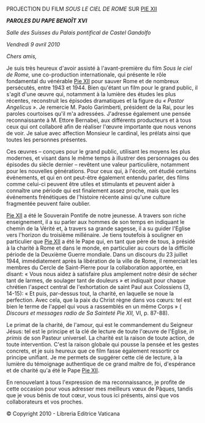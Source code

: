 PROJECTION DU FILM *SOUS LE CIEL DE ROME* SUR [PIE XII](/content/pius-xii/fr.html)

***PAROLES DU PAPE BENOÎT XVI***

*Salle des Suisses du Palais pontifical de Castel Gandolfo*

*Vendredi 9 avril 2010*

*Chers amis,*

Je suis très heureux d'avoir assisté à l'avant-première du film *Sous le ciel de Rome,* une co-production internationale, qui présente le rôle fondamental du vénérable [Pie XII](/content/pius-xii/fr.html) pour sauver Rome et de nombreux persécutés, entre 1943 et 1944. Bien qu'étant un film pour le grand public, il s'agit d'une œuvre qui, notamment à la lumière des études les plus récentes, reconstruit les épisodes dramatiques et la figure du *« Pastor Angelicus »*. Je remercie M. Paolo Garimberti, président de la Rai, pour les paroles courtoises qu'il m'a adressées. J'adresse également une pensée reconnaissante à M. Ettore Bernabei, aux différents producteurs et à tous ceux qui ont collaboré afin de réaliser l'œuvre importante que nous venons de voir. Je salue avec affection Monsieur le cardinal, les prélats ainsi que toutes les personnes présentes.

Ces œuvres – conçues pour le grand public, utilisant les moyens les plus modernes, et visant dans le même temps à illustrer des personnages ou des épisodes du siècle dernier – revêtent une valeur particulière, notamment pour les nouvelles générations. Pour ceux qui, à l'école, ont étudié certains événements, et qui en ont peut-être également entendu parler, des films comme celui-ci peuvent être utiles et stimulants et peuvent aider à connaître une période qui est finalement assez proche, mais que les événements frénétiques de l'histoire récente ainsi qu'une culture fragmentée peuvent faire oublier.

[Pie XII](/content/pius-xii/fr.html) a été le Souverain Pontife de notre jeunesse. A travers son riche enseignement, il a su parler aux hommes de son temps en indiquant le chemin de la Vérité et, à travers sa grande sagesse, il a su guider l'Eglise vers l'horizon du troisième millénaire. Je tiens toutefois à souligner en particulier que [Pie XII](/content/pius-xii/fr.html) a été le Pape qui, en tant que père de tous, à présidé à la charité à Rome et dans le monde, en particulier au cours de la difficile période de la Deuxième Guerre mondiale. Dans un discours du 23 juillet 1944, immédiatement après la libération de la ville de Rome, il remerciait les membres du Cercle de Saint-Pierre pour la collaboration apportée, en disant: « Vous nous aidez à satisfaire plus amplement notre désir de sécher tant de larmes, de soulager tant de douleurs » et indiquait pour chaque chrétien l'aspect central de l'exhortation de saint Paul aux Colossiens (3, 14-15): « Et puis, par-dessus tout, la charité, en laquelle se noue la perfection. Avec cela, que la paix du Christ règne dans vos cœurs: tel est bien le terme de l'appel qui vous a rassemblés en un même Corps » ( *Discours et messages radio de Sa Sainteté Pie XII,* VI, p. 87-88).

Le primat de la charité, de l'amour, qui est le commandement du Seigneur Jésus: tel est le principe et la clé de lecture de toute l'œuvre de l'Eglise, *in primis* de son Pasteur universel. La charité est la raison de toute action, de toute intervention. C'est la raison globale qui pousse la pensée et les gestes concrets, et je suis heureux que ce film fasse également ressortir ce principe unifiant. Je me permets de suggérer cette clé de lecture, à la lumière du témoignage authentique de ce grand maître de foi, d'espérance et de charité qu'a été le Pape [Pie XII](/content/pius-xii/fr.html).

En renouvelant à tous l'expression de ma reconnaissance, je profite de cette occasion pour vous adresser mes meilleurs vœux de Pâques, tandis que je vous bénis de tout cœur, vous tous ici présents, ainsi que vos collaborateurs et vos proches.

© Copyright 2010 - Libreria Editrice Vaticana